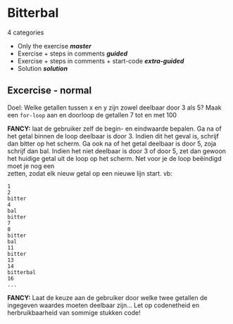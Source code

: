 # Bitterbal

4 categories

- Only the exercise ***master***
- Exercise + steps in comments ***guided***
- Exercise + steps in comments + start-code ***extra-guided***
- Solution ***solution***


Excercise - normal
-------
Doel: Welke getallen tussen x en y zijn zowel deelbaar door 3 als 5?
Maak een `for-loop` aan en doorloop de getallen 7 tot en met 100 

**FANCY:** laat de gebruiker zelf de begin- en eindwaarde bepalen. Ga na of het getal binnen de loop deelbaar is door 3. Indien dit het geval is, schrijf dan bitter op het scherm.
Ga ook na of het getal deelbaar is door 5, zoja schrijf dan bal.
Indien het niet deelbaar is door 3 of door 5, zet dan gewoon het huidige getal uit de loop op het scherm.
Net voor je de loop beëindigd moet je nog een <br> zetten, zodat elk nieuw getal op een nieuwe lijn start. vb:

```
1  
2  
bitter  
4  
bal  
bitter  
7  
8  
bitter  
bal  
11  
bitter  
13  
14  
bitterbal  
16  
...
```
**FANCY:** Laat de keuze aan de gebruiker door welke twee getallen de ingegeven waardes moeten deelbaar zijn… Let op codenetheid en herbruikbaarheid van sommige stukken code!
